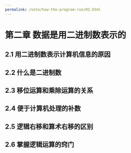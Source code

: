 ```yaml
---
permalink: /note/how-the-program-run/02.html
---
```


# 第二章  数据是用二进制数表示的

## 2.1 用二进制数表示计算机信息的原因

## 2.2 什么是二进制数

## 2.3 移位运算和乘除运算的关系

## 2.4 便于计算机处理的补数

## 2.5 逻辑右移和算术右移的区别

## 2.6 掌握逻辑运算的窍门
